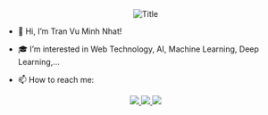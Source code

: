  <div align="center">
  <img src="https://readme-typing-svg.herokuapp.com?font=Architects+Daughter&color=%2338C2FF&size=50&center=true&vCenter=true&height=60&width=600&lines=Heyyy!+I'm+Nhat+Tran+%3C3;Welcome+to+my+profile!" alt="Title"></img>
</div>

- 👋 Hi, I’m Tran Vu Minh Nhat!

- 🎓 I’m interested in Web Technology, AI, Machine Learning, Deep Learning,...

- 📫 How to reach me:
 <p align="center">
 <a href="https://www.facebook.com/tvmnbd" alt="Facebook">
    <img src="https://img.icons8.com/fluent/48/000000/facebook-new.png" target="_blank" />    
  </a> 
  
  <a href="https://github.com/tvmnbd" alt="Github">
    <img src="https://img.icons8.com/fluent/48/000000/github.png"/>   
  </a> 
  
  <a href="mailto:tvmnbd.exe@gmail.com" alt="Email">
    <img src="https://img.icons8.com/color/48/000000/gmail--v1.png"/>   
  </a>
</p>

 
